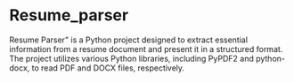 # Resume_parser
Resume Parser" is a Python project designed to extract essential information from a resume document and present it in a structured format. The project utilizes various Python libraries, including PyPDF2 and python-docx, to read PDF and DOCX files, respectively.
